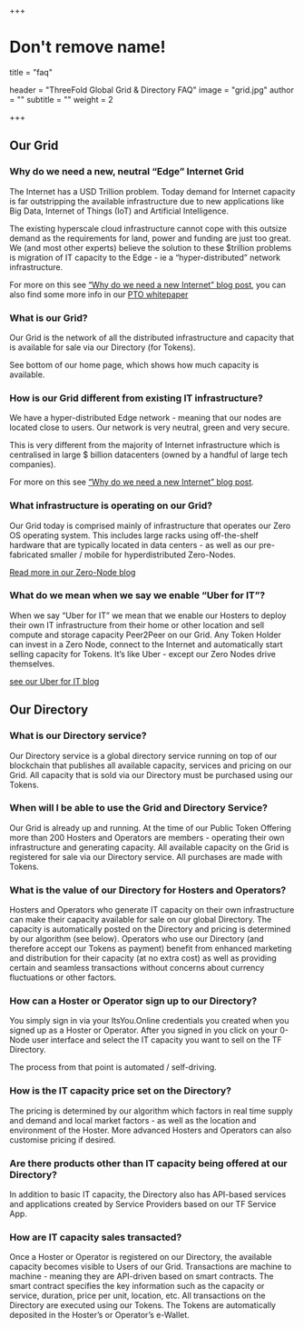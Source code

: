 +++
# Don't remove name!
title = "faq"

header = "ThreeFold Global Grid & Directory FAQ"
image = "grid.jpg"
author = ""
subtitle = ""
weight = 2

+++


## Our Grid

### Why do we need a new, neutral “Edge” Internet Grid

The Internet has a USD Trillion problem. Today demand for Internet capacity is far outstripping the available infrastructure due to new applications like Big Data, Internet of Things (IoT) and Artificial Intelligence.

The existing hyperscale cloud infrastructure cannot cope with this outsize demand as the requirements for land, power and funding are just too great. We (and most other experts) believe the solution to these $trillion problems is migration of IT capacity to the Edge - ie a “hyper-distributed” network infrastructure.

For more on this see [“Why do we need a new Internet” blog post](../information/the-need-for-a-new-neutral-edge-internet), you can also find some more info in our [PTO whitepaper](http://tiny.cc/tf_whitepaper_pto)

### What is our Grid?

Our Grid is the network of all the distributed infrastructure and capacity that is available for sale via our Directory (for Tokens).

See bottom of our home page, which shows how much capacity is available.

### How is our Grid different from existing IT infrastructure?

We have a hyper-distributed Edge network - meaning that our nodes are located close to users. Our network is very neutral, green and very secure.

This is very different from the majority of Internet infrastructure which is centralised in large $ billion datacenters (owned by a handful of large tech companies).

For more on this see [“Why do we need a new Internet” blog post](../information/the-need-for-a-new-neutral-edge-internet).

### What infrastructure is operating on our Grid?
Our Grid today is comprised mainly of infrastructure that operates our Zero OS operating system.  This includes large racks using off-the-shelf hardware that are typically located in data centers - as well as our pre-fabricated smaller / mobile  for hyperdistributed Zero-Nodes.

[Read more in our Zero-Node blog](../information/zero-node)

### What do we mean when we say we enable “Uber for IT”?

When we say “Uber for IT” we mean that we enable our Hosters to deploy their own IT infrastructure from their home or other location and sell compute and storage capacity Peer2Peer on our Grid.  Any Token Holder can invest in a Zero Node, connect to the Internet and automatically start selling capacity for Tokens. It’s like Uber - except our Zero Nodes drive themselves.

[see our Uber for IT blog](../information/uber-for-internet-capacity)

## Our Directory

### What is our Directory service?

Our Directory service is a global directory service running on top of our blockchain that publishes all available capacity, services and pricing on our Grid. All capacity that is sold via our Directory must be purchased using our Tokens.

### When will I be able to use the Grid and Directory Service?

Our Grid is already up and running. At the time of our Public Token Offering more than 200 Hosters and Operators are members - operating their own infrastructure and generating capacity. All available capacity on the Grid is registered for sale via our Directory service. All purchases are made with Tokens.

### What is the value of our Directory for Hosters and Operators?

Hosters and Operators who generate IT capacity on their own infrastructure can make their capacity available for sale on our global Directory.  The capacity is automatically posted on the Directory and pricing is determined by our algorithm (see below).  Operators who use our Directory (and therefore accept our Tokens as payment) benefit from enhanced marketing and distribution for their capacity (at no extra cost) as well as providing certain and seamless transactions without concerns about currency fluctuations or other factors. 

### How can a Hoster or Operator sign up to our Directory?

You simply sign in via your ItsYou.Online credentials you created when you signed up as a Hoster or Operator. After you signed in you click on your 0-Node user interface and select the IT capacity you want to sell on the TF Directory.  

The process from that point is automated / self-driving.

###  How is the IT capacity price set on the Directory?

The pricing is determined by our algorithm which factors in real time supply and demand and local market factors - as well as the location and environment of the Hoster.  More advanced Hosters and Operators can also customise pricing if desired.

### Are there products other than IT capacity being offered at our Directory?

In addition to basic IT capacity, the Directory also has API-based services and applications created by Service Providers based on our TF Service App.  

### How are IT capacity sales transacted?

Once a Hoster or Operator is registered on our Directory, the available capacity becomes visible to Users of our Grid. Transactions are machine to machine - meaning they are API-driven based on smart contracts. The smart contract specifies the key information such as the capacity or service, duration, price per unit, location, etc.  All transactions on the Directory are executed using our Tokens.  The Tokens are automatically deposited in the Hoster’s or Operator’s e-Wallet.

